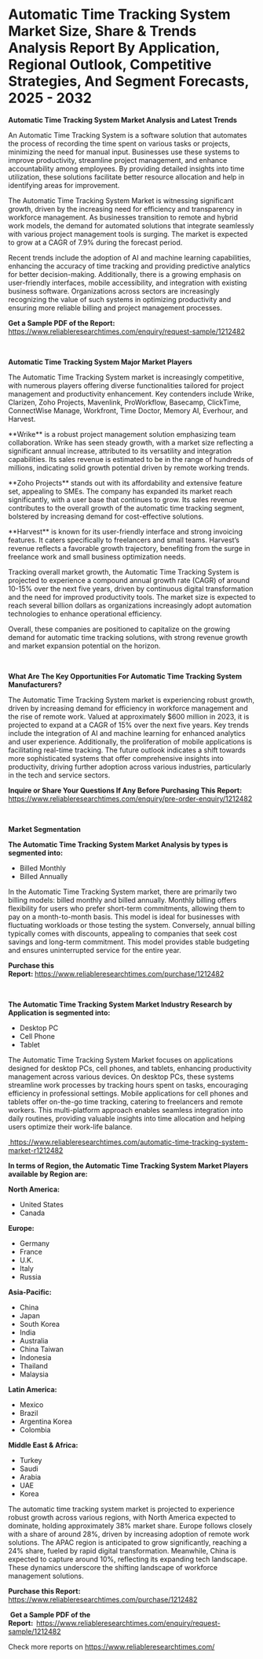 <p><h1>Automatic Time Tracking System Market Size, Share & Trends Analysis Report By Application, Regional Outlook, Competitive Strategies, And Segment Forecasts, 2025 - 2032</h1></p><p><strong>Automatic Time Tracking System Market Analysis and Latest Trends</strong></p>
<p><p>An Automatic Time Tracking System is a software solution that automates the process of recording the time spent on various tasks or projects, minimizing the need for manual input. Businesses use these systems to improve productivity, streamline project management, and enhance accountability among employees. By providing detailed insights into time utilization, these solutions facilitate better resource allocation and help in identifying areas for improvement.</p><p>The Automatic Time Tracking System Market is witnessing significant growth, driven by the increasing need for efficiency and transparency in workforce management. As businesses transition to remote and hybrid work models, the demand for automated solutions that integrate seamlessly with various project management tools is surging. The market is expected to grow at a CAGR of 7.9% during the forecast period. </p><p>Recent trends include the adoption of AI and machine learning capabilities, enhancing the accuracy of time tracking and providing predictive analytics for better decision-making. Additionally, there is a growing emphasis on user-friendly interfaces, mobile accessibility, and integration with existing business software. Organizations across sectors are increasingly recognizing the value of such systems in optimizing productivity and ensuring more reliable billing and project management processes.</p></p>
<p><strong>Get a Sample PDF of the Report:&nbsp;</strong> <a href="https://www.reliableresearchtimes.com/enquiry/request-sample/1212482?utm_campaign=2989&utm_medium=2&utm_source=Github&utm_content=ia&utm_term=24032025&utm_id=automatic-time-tracking-system">https://www.reliableresearchtimes.com/enquiry/request-sample/1212482</a></p>
<p>&nbsp;</p>
<p><strong>Automatic Time Tracking System Major Market Players</strong></p>
<p><p>The Automatic Time Tracking System market is increasingly competitive, with numerous players offering diverse functionalities tailored for project management and productivity enhancement. Key contenders include Wrike, Clarizen, Zoho Projects, Mavenlink, ProWorkflow, Basecamp, ClickTime, ConnectWise Manage, Workfront, Time Doctor, Memory AI, Everhour, and Harvest.</p><p>**Wrike** is a robust project management solution emphasizing team collaboration. Wrike has seen steady growth, with a market size reflecting a significant annual increase, attributed to its versatility and integration capabilities. Its sales revenue is estimated to be in the range of hundreds of millions, indicating solid growth potential driven by remote working trends.</p><p>**Zoho Projects** stands out with its affordability and extensive feature set, appealing to SMEs. The company has expanded its market reach significantly, with a user base that continues to grow. Its sales revenue contributes to the overall growth of the automatic time tracking segment, bolstered by increasing demand for cost-effective solutions.</p><p>**Harvest** is known for its user-friendly interface and strong invoicing features. It caters specifically to freelancers and small teams. Harvest’s revenue reflects a favorable growth trajectory, benefiting from the surge in freelance work and small business optimization needs.</p><p>Tracking overall market growth, the Automatic Time Tracking System is projected to experience a compound annual growth rate (CAGR) of around 10-15% over the next five years, driven by continuous digital transformation and the need for improved productivity tools. The market size is expected to reach several billion dollars as organizations increasingly adopt automation technologies to enhance operational efficiency.</p><p>Overall, these companies are positioned to capitalize on the growing demand for automatic time tracking solutions, with strong revenue growth and market expansion potential on the horizon.</p></p>
<p>&nbsp;</p>
<p><strong>What Are The Key Opportunities For Automatic Time Tracking System Manufacturers?</strong></p>
<p><p>The Automatic Time Tracking System market is experiencing robust growth, driven by increasing demand for efficiency in workforce management and the rise of remote work. Valued at approximately $600 million in 2023, it is projected to expand at a CAGR of 15% over the next five years. Key trends include the integration of AI and machine learning for enhanced analytics and user experience. Additionally, the proliferation of mobile applications is facilitating real-time tracking. The future outlook indicates a shift towards more sophisticated systems that offer comprehensive insights into productivity, driving further adoption across various industries, particularly in the tech and service sectors.</p></p>
<p><strong>Inquire or Share Your Questions If Any Before Purchasing This Report:</strong> <a href="https://www.reliableresearchtimes.com/enquiry/pre-order-enquiry/1212482?utm_campaign=2989&utm_medium=2&utm_source=Github&utm_content=ia&utm_term=24032025&utm_id=automatic-time-tracking-system">https://www.reliableresearchtimes.com/enquiry/pre-order-enquiry/1212482</a></p>
<p>&nbsp;</p>
<p><strong>Market Segmentation</strong></p>
<p><strong>The Automatic Time Tracking System Market Analysis by types is segmented into:</strong></p>
<p><ul><li>Billed Monthly</li><li>Billed Annually</li></ul></p>
<p><p>In the Automatic Time Tracking System market, there are primarily two billing models: billed monthly and billed annually. Monthly billing offers flexibility for users who prefer short-term commitments, allowing them to pay on a month-to-month basis. This model is ideal for businesses with fluctuating workloads or those testing the system. Conversely, annual billing typically comes with discounts, appealing to companies that seek cost savings and long-term commitment. This model provides stable budgeting and ensures uninterrupted service for the entire year.</p></p>
<p><strong>Purchase this Report:&nbsp;</strong><a href="https://www.reliableresearchtimes.com/purchase/1212482?utm_campaign=2989&utm_medium=2&utm_source=Github&utm_content=ia&utm_term=24032025&utm_id=automatic-time-tracking-system">https://www.reliableresearchtimes.com/purchase/1212482</a></p>
<p>&nbsp;</p>
<p><strong>The Automatic Time Tracking System Market Industry Research by Application is segmented into:</strong></p>
<p><ul><li>Desktop PC</li><li>Cell Phone</li><li>Tablet</li></ul></p>
<p><p>The Automatic Time Tracking System Market focuses on applications designed for desktop PCs, cell phones, and tablets, enhancing productivity management across various devices. On desktop PCs, these systems streamline work processes by tracking hours spent on tasks, encouraging efficiency in professional settings. Mobile applications for cell phones and tablets offer on-the-go time tracking, catering to freelancers and remote workers. This multi-platform approach enables seamless integration into daily routines, providing valuable insights into time allocation and helping users optimize their work-life balance.</p></p>
<p><a href="https://www.reliableresearchtimes.com/automatic-time-tracking-system-market-r1212482?utm_campaign=2989&utm_medium=2&utm_source=Github&utm_content=ia&utm_term=24032025&utm_id=automatic-time-tracking-system">&nbsp;https://www.reliableresearchtimes.com/automatic-time-tracking-system-market-r1212482</a></p>
<p><strong>In terms of Region, the Automatic Time Tracking System Market Players available by Region are:</strong></p>
<p>
    <p> <strong> North America: </strong>
        <ul>
            <li>United States</li>
            <li>Canada</li>
        </ul>
        </p> 
    <p> <strong> Europe: </strong>
        <ul>
            <li>Germany</li>
            <li>France</li>
            <li>U.K.</li>
            <li>Italy</li>
            <li>Russia</li>
        </ul>
        </p> 
    <p> <strong> Asia-Pacific: </strong>
        <ul>
            <li>China</li>
            <li>Japan</li>
            <li>South Korea</li>
            <li>India</li>
            <li>Australia</li>
            <li>China Taiwan</li>
            <li>Indonesia</li>
            <li>Thailand</li>
            <li>Malaysia</li>
        </ul>
        </p> 
    <p> <strong> Latin America: </strong>
        <ul>
            <li>Mexico</li>
            <li>Brazil</li>
            <li>Argentina Korea</li>
            <li>Colombia</li>
        </ul>
        </p> 
    <p> <strong> Middle East & Africa: </strong>
        <ul>
            <li>Turkey</li>
            <li>Saudi</li>
            <li>Arabia</li>
            <li>UAE</li>
            <li>Korea</li>
        </ul>
    </p>
    </p>
<p><p>The automatic time tracking system market is projected to experience robust growth across various regions, with North America expected to dominate, holding approximately 38% market share. Europe follows closely with a share of around 28%, driven by increasing adoption of remote work solutions. The APAC region is anticipated to grow significantly, reaching a 24% share, fueled by rapid digital transformation. Meanwhile, China is expected to capture around 10%, reflecting its expanding tech landscape. These dynamics underscore the shifting landscape of workforce management solutions.</p></p>
<p><strong>Purchase this Report: </strong><a href="https://www.reliableresearchtimes.com/purchase/1212482?utm_campaign=2989&utm_medium=2&utm_source=Github&utm_content=ia&utm_term=24032025&utm_id=automatic-time-tracking-system">https://www.reliableresearchtimes.com/purchase/1212482</a></p>
<p>&nbsp;<strong>Get a Sample PDF of the Report:&nbsp;&nbsp;</strong><a href="https://www.reliableresearchtimes.com/enquiry/request-sample/1212482?utm_campaign=2989&utm_medium=2&utm_source=Github&utm_content=ia&utm_term=24032025&utm_id=automatic-time-tracking-system">https://www.reliableresearchtimes.com/enquiry/request-sample/1212482</a></p>
<p><strong></strong></p>
<p>Check more reports on <a href="https://www.reliableresearchtimes.com/?utm_campaign=2989&utm_medium=2&utm_source=Github&utm_content=ia&utm_term=24032025&utm_id=automatic-time-tracking-system">https://www.reliableresearchtimes.com/</a></p>